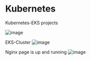 # Kubernetes
Kubernetes-EKS projects

![image](https://github.com/chintan2812/Kubernetes/assets/142546141/27520475-1938-4284-b877-f6165cc8c9cb)

EKS-Cluster 
![image](https://github.com/chintan2812/Kubernetes/assets/142546141/823c145a-6540-461c-829d-7221c0f61150)

Nginx page is up and running
![image](https://github.com/chintan2812/Kubernetes/assets/142546141/88ce2c2b-bbfe-421e-bbf8-661964a18ee5)
